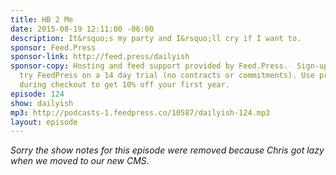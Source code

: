 ```yaml
---
title: HB 2 Me
date: 2015-08-19 12:11:00 -06:00
description: It&rsquo;s my party and I&rsquo;ll cry if I want to.
sponsor: Feed.Press
sponsor-link: http://feed.press/dailyish
sponsor-copy: Hosting and feed support provided by Feed.Press.  Sign-up today and
  try FeedPress on a 14 day trial (no contracts or commitments). Use promo code "dailyish"
  during checkout to get 10% off your first year.
episode: 124
show: dailyish
mp3: http://podcasts-1.feedpress.co/10587/dailyish-124.mp3
layout: episode
---
```


<em>Sorry the show notes for this episode were removed because Chris got lazy when we moved to our new CMS</em>.
